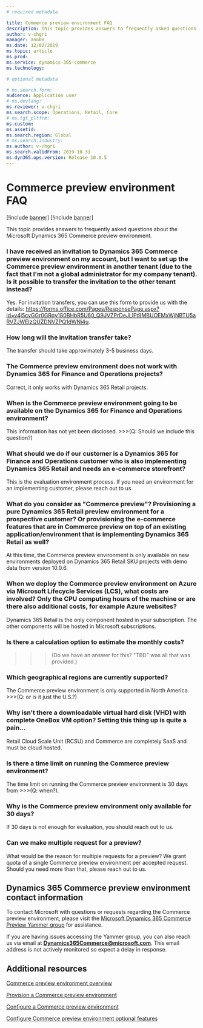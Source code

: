 ```yaml
---
# required metadata

title: Commerce preview environment FAQ
description: This topic provides answers to frequently asked questions about the Microsoft Dynamics 365 Commerce preview environment.
author: v-chgri
manager: annbe
ms.date: 12/02/2019
ms.topic: article
ms.prod: 
ms.service: dynamics-365-commerce
ms.technology: 

# optional metadata

# ms.search.form: 
audience: Application user
# ms.devlang: 
ms.reviewer: v-chgri
ms.search.scope: Operations, Retail, Core
# ms.tgt_pltfrm: 
ms.custom: 
ms.assetid: 
ms.search.region: Global
# ms.search.industry: 
ms.author: v-chgri
ms.search.validFrom: 2019-10-31
ms.dyn365.ops.version: Release 10.0.5
---
```


# Commerce preview environment FAQ

[!include [banner](includes/preview-banner.md)]
[!include [banner](includes/banner.md)]

This topic provides answers to frequently asked questions about the Microsoft Dynamics 365 Commerce preview environment.

### I have received an invitation to Dynamics 365 Commerce preview environment on my account, but I want to set up the Commerce preview environment in another tenant (due to the fact that I'm not a global administrator for my company tenant). Is it possible to transfer the invitation to the other tenant instead?  
Yes. For invitation transfers, you can use this form to provide us with the details: https://forms.office.com/Pages/ResponsePage.aspx?id=v4j5cvGGr0GRqy180BHbR5U60_Q9JVZPrDeJLlFt9MBUOEMxWjNBTU5aRVZJWEIzQUZDNVZPQ1dWNi4u.
 
###  How long will the invitation transfer take? 
The transfer should take approximately 3-5 business days.
 
###  The Commerce preview environment does not work with Dynamics 365 for Finance and Operations projects? 
Correct, it only works with Dynamics 365 Retail projects.
 
###  When is the Commerce preview environment going to be available on the Dynamics 365 for Finance and Operations environment?
This information has not yet been disclosed. >>>(Q: Should we include this question?)

###  What should we do if our customer is a Dynamics 365 for Finance and Operations customer who is also implementing Dynamics 365 Retail and needs an e-commerce storefront? 
This is the evaluation environment process. If you need an environment for an implementing customer, please reach out to us.
 
###  What do you consider as "Commerce preview"? Provisioning a pure Dynamics 365 Retail preview environment for a prospective customer? Or provisioning the e-commerce features that are in Commerce preview on top of an existing application/environment that is implementing Dynamics 365 Retail as well?
At this time, the Commerce preview environment is only available on new environments deployed on Dynamics 365 Retail SKU projects with demo data from version 10.0.6.
 
###  When we deploy the Commerce preview environment on Azure via Microsoft Lifecycle Services (LCS), what costs are involved? Only the CPU computing hours of the machine or are there also additional costs, for example Azure websites? 
Dynamics 365 Retail is the only component hosted in your subscription. The other components will be hosted in Microsoft subscriptions.
 
###  Is there a calculation option to estimate the monthly costs?
>>>(Do we have an answer for this? "TBD" was all that was provided.)
 
###  Which geographical regions are currently supported? 
The Commerce preview environment is only supported in North America. >>>(Q: or is it just the U.S.?)
 
###  Why isn't there a downloadable virtual hard disk (VHD) with complete OneBox VM option? Setting this thing up is quite a pain... 
Retail Cloud Scale Unit (RCSU) and Commerce are completely SaaS and must be cloud hosted.
 
###  Is there a time limit on running the Commerce preview environment?
The time limit on running the Commerce preview environment is 30 days from >>>(Q: when?).
 
###  Why is the Commerce preview environment only available for 30 days? 
If 30 days is not enough for evaluation, you should reach out to us.

### Can we make multiple request for a preview? 
What would be the reason for multiple requests for a preview? We grant quota of a single Commerce preview environment per accepted request. Should you need more than that, please reach out to us.

## Dynamics 365 Commerce preview environment contact information

To contact Microsoft with questions or requests regarding the Commerce preview environment, please visit the [Microsoft Dynamics 365 Commerce Preview Yammer group](https://aka.ms/Dynamics365CommercePreviewYammer) for assistance. 

If you are having issues accessing the Yammer group, you can also reach us via email at **Dynamics365Commerce@microsoft.com**. This email address is not actively monitored so expect a delay in response.
 
 ## Additional resources

[Commerce preview environment overview](cpe-overview.md)

[Provision a Commerce preview environment](provisioning-guide.md)

[Configure a Commerce preview environment](cpe-post-provisioning.md)

[Configure Commerce preview environment optional features](cpe-optional-features.md)


